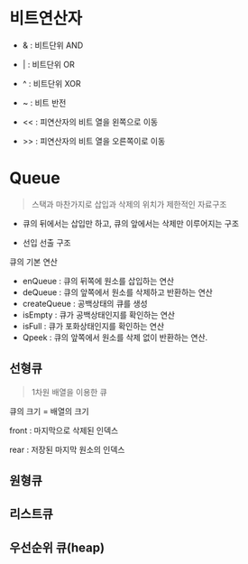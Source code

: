 # 비트연산자

- & : 비트단위 AND

- | : 비트단위 OR

- ^ : 비트단위 XOR

- ~ : 비트 반전

- << : 피연산자의 비트 열을 왼쪽으로 이동

- \>> : 피연산자의 비트 열을 오른쪽이로 이동

  

# Queue

> 스택과 마찬가지로 삽입과 삭제의 위치가 제한적인 자료구조

- 큐의 뒤에서는 삽입만 하고, 큐의 앞에서는 삭제만 이루어지는 구조

- 선입 선출 구조

큐의 기본 연산

- enQueue : 큐의 뒤쪽에 원소를 삽입하는 연산
- deQueue : 큐의 앞쪽에서 원소를 삭제하고 반환하는 연산
- createQueue : 공백상태의 큐를 생성
- isEmpty : 큐가 공백상태인지를 확인하는 연산
- isFull : 큐가 포화상태인지를 확인하는 연산
- Qpeek : 큐의 앞쪽에서 원소를 삭제 없이 반환하는 연산.

## 선형큐

> 1차원 배열을 이용한 큐

큐의 크기 = 배열의 크기

front : 마지막으로 삭제된 인덱스

rear : 저장된 마지막 원소의 인덱스

## 원형큐

## 리스트큐

## 우선순위 큐(heap)

